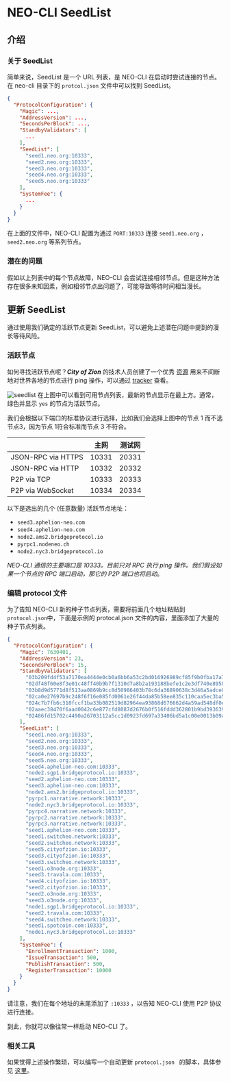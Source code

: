 # NEO-CLI SeedList

## 介绍
### 关于 SeedList
简单来说，SeedList 是一个 URL 列表，是 NEO-CLI 在启动时尝试连接的节点。在 neo-cli 目录下的 `protcol.json` 文件中可以找到 SeedList。

```json
{
  "ProtocolConfiguration": {
    "Magic": ...,
    "AddressVersion": ...,
    "SecondsPerBlock": ...,
    "StandbyValidators": [
      ...
    ],
    "SeedList": [
      "seed1.neo.org:10333",
      "seed2.neo.org:10333",
      "seed3.neo.org:10333",
      "seed4.neo.org:10333",
      "seed5.neo.org:10333"
    ],
    "SystemFee": {
      ...
    }
  }
}
```
在上面的文件中，NEO-CLI 配置为通过 `PORT:10333` 连接 `seed1.neo.org` ，`seed2.neo.org` 等系列节点。

### 潜在的问题
假如以上列表中的每个节点故障，NEO-CLI 会尝试连接相邻节点。但是这种方法存在很多未知因素，例如相邻节点出问题了，可能导致等待时间相当漫长。

## 更新 SeedList
通过使用我们确定的活跃节点更新 SeedList，可以避免上述潜在问题中提到的漫长等待风险。

### 活跃节点
如何寻找活跃节点呢？***City of Zion*** 的技术人员创建了一个优秀 [资源](https://github.com/CityOfZion/neo-mon) 用来不间断地对世界各地的节点进行 ping 操作，可以通过 [tracker](http://monitor.cityofzion.io/) 查看。

![seedlist](../../../assets/seedlist.png)
在上图中可以看到可用节点列表，最新的节点显示在最上方。通常，绿色并显示  `yes` 的节点为活跃节点。

我们会根据以下端口的标准协议进行选择，比如我们会选择上图中的节点 1 而不选节点3，因为节点 1符合标准而节点 3 不符合。

|                    | 主网 | 测试网 |
| ------------------ | ------------ | ------------- |
| JSON-RPC via HTTPS | 10331        | 20331         |
| JSON-RPC via HTTP  | 10332        | 20332         |
| P2P via TCP        | 10333        | 20333         |
| P2P via WebSocket  | 10334        | 20334         |

以下是选出的几个 (任意数量) 活跃节点地址：
- `seed3.aphelion-neo.com`
- `seed4.aphelion-neo.com`
- `node2.ams2.bridgeprotocol.io`
- `pyrpc1.nodeneo.ch`
- `node2.nyc3.bridgeprotocol.io`

*NEO-CLI 通信的主要端口是 10333。目前只对 RPC 执行 ping 操作。我们假设如果一个节点的 RPC 端口启动，那它的 P2P 端口也将启动*。


### 编辑 protocol 文件
为了告知 NEO-CLI 新的种子节点列表，需要将前面几个地址粘贴到 `protocol.json`中，下面是示例的 protocal.json 文件的内容，里面添加了大量的种子节点列表。

```json
{
  "ProtocolConfiguration": {
    "Magic": 7630401,
    "AddressVersion": 23,
    "SecondsPerBlock": 15,
    "StandbyValidators": [
      "03b209fd4f53a7170ea4444e0cb0a6bb6a53c2bd016926989cf85f9b0fba17a70c",
      "02df48f60e8f3e01c48ff40b9b7f1310d7a8b2a193188befe1c2e3df740e895093",
      "03b8d9d5771d8f513aa0869b9cc8d50986403b78c6da36890638c3d46a5adce04a",
      "02ca0e27697b9c248f6f16e085fd0061e26f44da85b58ee835c110caa5ec3ba554",
      "024c7b7fb6c310fccf1ba33b082519d82964ea93868d676662d4a59ad548df0e7d",
      "02aaec38470f6aad0042c6e877cfd8087d2676b0f516fddd362801b9bd3936399e",
      "02486fd15702c4490a26703112a5cc1d0923fd697a33406bd5a1c00e0013b09a70"
    ],
    "SeedList": [
      "seed1.neo.org:10333",
      "seed2.neo.org:10333",
      "seed3.neo.org:10333",
      "seed4.neo.org:10333",
      "seed5.neo.org:10333",
      "seed4.aphelion-neo.com:10333",
      "node2.sgp1.bridgeprotocol.io:10333",
      "seed2.aphelion-neo.com:10333",
      "seed3.aphelion-neo.com:10333",
      "node2.ams2.bridgeprotocol.io:10333",
      "pyrpc1.narrative.network:10333",
      "node2.nyc3.bridgeprotocol.io:10333",
      "pyrpc4.narrative.network:10333",
      "pyrpc2.narrative.network:10333",
      "pyrpc3.narrative.network:10333",
      "seed1.aphelion-neo.com:10333",
      "seed1.switcheo.network:10333",
      "seed2.switcheo.network:10333",
      "seed5.cityofzion.io:10333",
      "seed3.cityofzion.io:10333",
      "seed3.switcheo.network:10333",
      "seed1.o3node.org:10333",
      "seed3.travala.com:10333",
      "seed4.cityofzion.io:10333",
      "seed2.cityofzion.io:10333",
      "seed2.o3node.org:10333",
      "seed3.o3node.org:10333",
      "node1.sgp1.bridgeprotocol.io:10333",
      "seed2.travala.com:10333",
      "seed4.switcheo.network:10333",
      "seed1.spotcoin.com:10333",
      "node1.nyc3.bridgeprotocol.io:10333"
    ],
    "SystemFee": {
      "EnrollmentTransaction": 1000,
      "IssueTransaction": 500,
      "PublishTransaction": 500,
      "RegisterTransaction": 10000
    }
  }
}
```
请注意，我们在每个地址的末尾添加了 `:10333` ，以告知 NEO-CLI 使用 P2P 协议进行连接。

到此，你就可以像往常一样启动 NEO-CLI 了。

### 相关工具
如果觉得上述操作繁琐，可以编写一个自动更新 `protocol.json ` 的脚本，具体参见 [这里](https://github.com/HandsomeJeff/neo-cli-protocol-maker)。
